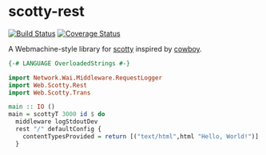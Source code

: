 # scotty-rest

[![Build Status](https://travis-ci.org/ehamberg/scotty-rest.svg)](https://travis-ci.org/ehamberg/scotty-rest)
[![Coverage Status](https://coveralls.io/repos/ehamberg/scotty-rest/badge.svg?branch=master&service=github)](https://coveralls.io/github/ehamberg/scotty-rest?branch=master)

A Webmachine-style library for [scotty](https://github.com/scotty-web/scotty)
inspired by [cowboy](https://github.com/ninenines/cowboy).

```haskell
{-# LANGUAGE OverloadedStrings #-}

import Network.Wai.Middleware.RequestLogger
import Web.Scotty.Rest
import Web.Scotty.Trans

main :: IO ()
main = scottyT 3000 id $ do
  middleware logStdoutDev
  rest "/" defaultConfig {
    contentTypesProvided = return [("text/html",html "Hello, World!")]
  }
```
